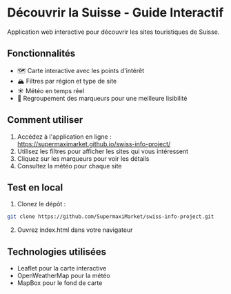 # Découvrir la Suisse - Guide Interactif

Application web interactive pour découvrir les sites touristiques de Suisse.

## Fonctionnalités

- 🗺️ Carte interactive avec les points d'intérêt
- 🏔️ Filtres par région et type de site
- ☀️ Météo en temps réel
- 📍 Regroupement des marqueurs pour une meilleure lisibilité

## Comment utiliser

1. Accédez à l'application en ligne : https://supermaximarket.github.io/swiss-info-project/
2. Utilisez les filtres pour afficher les sites qui vous intéressent
3. Cliquez sur les marqueurs pour voir les détails
4. Consultez la météo pour chaque site

## Test en local

1. Clonez le dépôt :
```bash
git clone https://github.com/SupermaxiMarket/swiss-info-project.git
```

2. Ouvrez index.html dans votre navigateur

## Technologies utilisées

- Leaflet pour la carte interactive
- OpenWeatherMap pour la météo
- MapBox pour le fond de carte